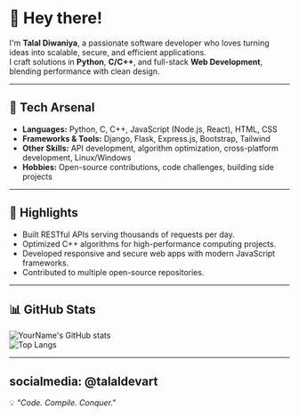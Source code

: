 # 👋 Hey there!  

I'm **Talal Diwaniya**, a passionate software developer who loves turning ideas into scalable, secure, and efficient applications.  
I craft solutions in **Python**, **C/C++**, and full-stack **Web Development**, blending performance with clean design.  

---

## 🚀 Tech Arsenal  
- **Languages:** Python, C, C++, JavaScript (Node.js, React), HTML, CSS  
- **Frameworks & Tools:** Django, Flask, Express.js, Bootstrap, Tailwind  
- **Other Skills:** API development, algorithm optimization, cross-platform development, Linux/Windows  
- **Hobbies:** Open-source contributions, code challenges, building side projects

---

## 📌 Highlights  
- Built RESTful APIs serving thousands of requests per day.  
- Optimized C++ algorithms for high-performance computing projects.  
- Developed responsive and secure web apps with modern JavaScript frameworks.  
- Contributed to multiple open-source repositories.  

---

## 📊 GitHub Stats  

![YourName's GitHub stats](https://github-readme-stats.vercel.app/api?username=Talal-Diwaniya-devart&show_icons=true&theme=radical)  
![Top Langs](https://github-readme-stats.vercel.app/api/top-langs/?username=Talal-Diwaniya-devart&layout=compact&theme=radical)  

---
socialmedia: @talaldevart
---
💡 *"Code. Compile. Conquer."*
